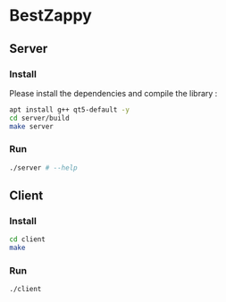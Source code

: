# BestZappy

## Server

### Install

Please install the dependencies and compile the library :

```bash
apt install g++ qt5-default -y
cd server/build
make server
```

### Run

```bash
./server # --help
```

## Client

### Install

```bash
cd client
make
```

### Run

```bash
./client
```
